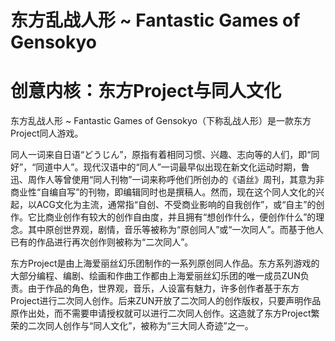 <!--
 * @Author: FOTH 1991808595@qq.com
 * @Date: 2024-05-13 15:03:05
 * @LastEditors: FOTH 1991808595@qq.com
 * @LastEditTime: 2024-05-13 21:52:24
 * @FilePath: \THTD\README.md
 * @Description: 这是默认设置,请设置`customMade`, 打开koroFileHeader查看配置 进行设置: https://github.com/OBKoro1/koro1FileHeader/wiki/%E9%85%8D%E7%BD%AE
-->
# 东方乱战人形 ~ Fantastic Games of Gensokyo

# 创意内核：东方Project与同人文化
东方乱战人形 ~ Fantastic Games of Gensokyo（下称乱战人形）是一款东方Project同人游戏。

同人一词来自日语“どうじん”，原指有着相同习惯、兴趣、志向等的人们，即“同好”，“同道中人”。现代汉语中的“同人”一词最早似出现在新文化运动时期，鲁迅、周作人等曾使用“同人刊物”一词来称呼他们所创办的《语丝》周刊，其意为非商业性“自编自写”的刊物，即编辑同时也是撰稿人。然而，现在这个同人文化的兴起，以ACG文化为主流，通常指“自创、不受商业影响的自我创作”，或“自主”的创作。它比商业创作有较大的创作自由度，并且拥有“想创作什么，便创作什么”的理念。其中原创世界观，剧情，音乐等被称为“原创同人”或“一次同人”。而基于他人已有的作品进行再次创作则被称为“二次同人”。  

东方Project是由上海爱丽丝幻乐团制作的一系列原创同人作品。东方系列游戏的大部分编程、编剧、绘画和作曲工作都由上海爱丽丝幻乐团的唯一成员ZUN负责。由于作品的角色，世界观，音乐，人设富有魅力，许多创作者基于东方Project进行二次同人创作。后来ZUN开放了二次同人的创作版权，只要声明作品原作出处，而不需要申请授权就可以进行二次同人创作。这造就了东方Project繁荣的二次同人创作与“同人文化”，被称为“三大同人奇迹”之一。